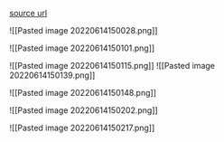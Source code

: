 [source url](http://www.viemu.com/a_vi_vim_graphical_cheat_sheet_tutorial.html)




![[Pasted image 20220614150028.png]]

![[Pasted image 20220614150101.png]]

![[Pasted image 20220614150115.png]]
![[Pasted image 20220614150139.png]]

![[Pasted image 20220614150148.png]]

![[Pasted image 20220614150202.png]]

![[Pasted image 20220614150217.png]]
